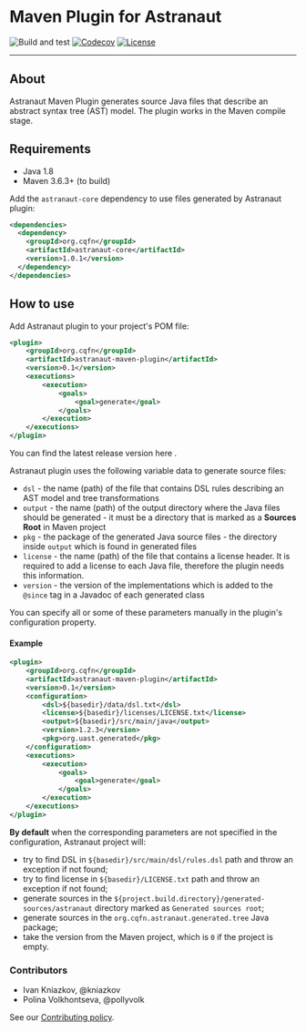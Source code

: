 # Maven Plugin for Astranaut

![Build and test](https://github.com/unified-ast/astranaut-maven-plugin/workflows/Build%20and%20test/badge.svg)
[![Codecov](https://codecov.io/gh/unified-ast/astranaut-maven-plugin/branch/master/graph/badge.svg)](https://codecov.io/gh/unified-ast/astranaut-maven-plugin)
[![License](https://img.shields.io/badge/license-MIT-green.svg)](https://github.com/unified-ast/astranaut-maven-plugin/blob/master/LICENSE.txt)
___

## About

Astranaut Maven Plugin generates source Java files that describe an abstract syntax tree (AST) model.
The plugin works in the Maven compile stage.

## Requirements

* Java 1.8
* Maven 3.6.3+ (to build)

Add the `astranaut-core` dependency to use files generated by Astranaut plugin:

~~~xml
<dependencies>
  <dependency>
    <groupId>org.cqfn</groupId>
    <artifactId>astranaut-core</artifactId>
    <version>1.0.1</version>
  </dependency>
</dependencies>
~~~

## How to use

Add Astranaut plugin to your project's POM file:

~~~xml
<plugin>
    <groupId>org.cqfn</groupId>
    <artifactId>astranaut-maven-plugin</artifactId>
    <version>0.1</version>
    <executions>
        <execution>
            <goals>
                <goal>generate</goal>
            </goals>
        </execution>
    </executions>
</plugin>
~~~

You can find the latest release version here <TODO after release>.

Astranaut plugin uses the following variable data to generate source files:
- `dsl` - the name (path) of the file that contains DSL rules describing an AST model and tree transformations
- `output` - the name (path) of the output directory where the Java files should be generated -
  it must be a directory that is marked as a **Sources Root** in Maven project
- `pkg` - the package of the generated Java source files - the directory inside `output` which is found in generated files
- `license` - the name (path) of the file that contains a license header. 
  It is required to add a license to each Java file, therefore the plugin needs this information.
- `version` - the version of the implementations which is added to the `@since` tag in a Javadoc of each generated class

You can specify all or some of these parameters manually in the plugin's configuration property.

#### Example

~~~xml
<plugin>
    <groupId>org.cqfn</groupId>
    <artifactId>astranaut-maven-plugin</artifactId>
    <version>0.1</version>
    <configuration>
        <dsl>${basedir}/data/dsl.txt</dsl>
        <license>${basedir}/licenses/LICENSE.txt</license>
        <output>${basedir}/src/main/java</output>
        <version>1.2.3</version>
        <pkg>org.uast.generated</pkg>
    </configuration>
    <executions>
        <execution>
            <goals>
                <goal>generate</goal>
            </goals>
        </execution>
    </executions>
</plugin>
~~~

**By default** when the corresponding parameters are not specified in the configuration, Astranaut project will:

- try to find DSL in `${basedir}/src/main/dsl/rules.dsl` path and throw an exception if not found;
- try to find license in `${basedir}/LICENSE.txt` path and throw an exception if not found;
- generate sources in the `${project.build.directory}/generated-sources/astranaut` directory marked 
  as `Generated sources root`;
- generate sources in the `org.cqfn.astranaut.generated.tree` Java package;
- take the version from the Maven project, which is `0` if the project is empty.

### Contributors

* Ivan Kniazkov, @kniazkov
* Polina Volkhontseva, @pollyvolk

See our [Contributing policy](CONTRIBUTING.md).